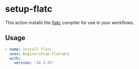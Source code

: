 # setup-flatc

This action installs the [flatc](https://github.com/google/flatbuffers) compiler
for use in your workflows.

## Usage

```yaml
- name: Install flatc
  uses: Nugine/setup-flatc@v1
  with:
    version: "24.3.25"
```
